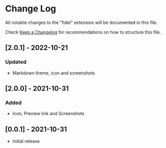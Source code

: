# Change Log

All notable changes to the "fidel" extension will be documented in this file.

Check [Keep a Changelog](http://keepachangelog.com/) for recommendations on how to structure this file.

## [2.0.1] - 2022-10-21

### Updated

- Markdown theme, icon and screenshots

## [2.0.0] - 2021-10-31

### Added

- Icon, Preview link and Screenshots

## [0.0.1] - 2021-10-31

- Initial release

